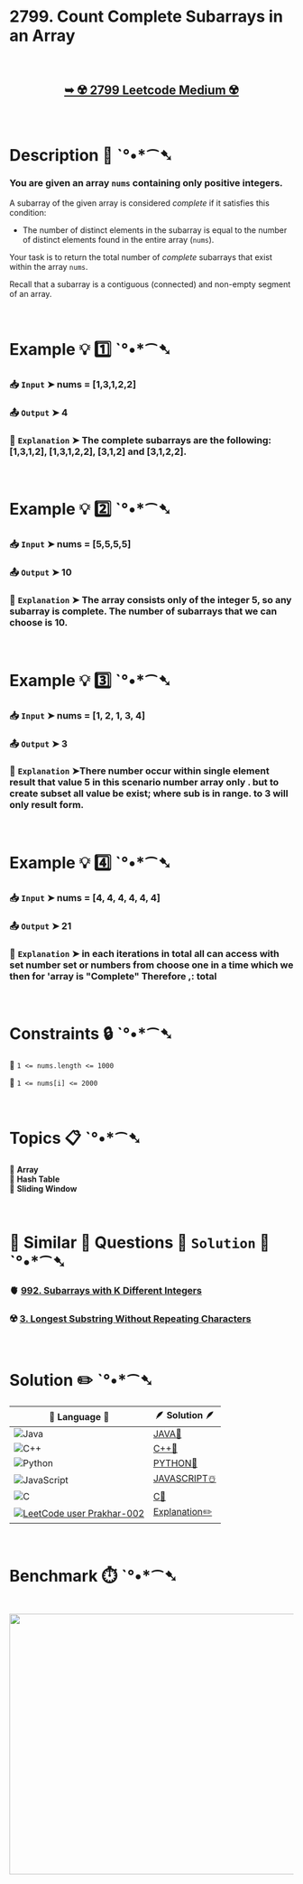 # 2799. Count Complete Subarrays in an Array

</br>

<h2 align="center"> 

<a href="https://leetcode.com/problems/count-complete-subarrays-in-an-array/description/?envType=daily-question&envId=2025-04-24"><strong>➥ ☢️ 2799 Leetcode Medium ☢️ </strong></a>
</h2>

</br>

# Description 📜 ˋ°•*⁀➷

### You are given an array `nums` containing only positive integers.

A subarray of the given array is considered *complete* if it satisfies this condition:

*   The number of distinct elements in the subarray is equal to the number of distinct elements found in the entire array (`nums`).

Your task is to return the total number of *complete* subarrays that exist within the array `nums`.

Recall that a subarray is a contiguous (connected) and non-empty segment of an array.

</br>

# Example 💡 1️⃣ ˋ°•*⁀➷

  ### 📥 `Input`  ➤ nums = [1,3,1,2,2]

  ### 📤 `Output`  ➤ 4

  ### 🔦 `Explanation`  ➤ The complete subarrays are the following: [1,3,1,2], [1,3,1,2,2], [3,1,2] and [3,1,2,2].

</br>

# Example 💡 2️⃣ ˋ°•*⁀➷

  ### 📥 `Input` ➤ nums = [5,5,5,5]

  ### 📤 `Output`  ➤ 10

  ### 🔦 `Explanation` ➤ The array consists only of the integer 5, so any subarray is complete. The number of subarrays that we can choose is 10.

</br>

# Example 💡 3️⃣ ˋ°•*⁀➷

  ### 📥 `Input` ➤ nums = [1, 2, 1, 3, 4]

  ### 📤 `Output`  ➤ 3

  ### 🔦 `Explanation`  ➤There number occur within single element result that value 5 in this scenario number array only . but to create subset all value be exist; where sub is in range. to 3 will only result form.

</br>

# Example 💡 4️⃣ ˋ°•*⁀➷

  ### 📥 `Input`  ➤ nums = [4, 4, 4, 4, 4, 4]
  
  ### 📤 `Output`  ➤ 21

  ### 🔦 `Explanation`  ➤ in each iterations in total all can access with set number set or numbers from choose one in a time which we then for 'array is "Complete"  Therefore ,: total

</br>

# Constraints 🔒 ˋ°•*⁀➷

🔹 `1 <= nums.length <= 1000` </br>

🔹 `1 <= nums[i] <= 2000` </br>

</br>

# Topics 📋 ˋ°•*⁀➷

🔸 **Array**  </br>
🔸 **Hash Table**  </br>
🔸 **Sliding Window**  </br>

</br>

# 🌯 Similar 🍲 Questions 🍜 `Solution` 🍱 ˋ°•*⁀➷

### 🫀 [992. Subarrays with K Different Integers]() </br>

### ☢️ [3. Longest Substring Without Repeating Characters](https://github.com/Prakhar-002/LEETCODE/tree/main/%F0%9F%93%9A%20Study%20%F0%9F%8E%A7%20Plan%20%F0%9F%91%A8%F0%9F%8F%BB%E2%80%8D%F0%9F%92%BB/%F0%9F%A9%B5%20NeetCode%20150%20-%20%F0%9F%8D%87%20Blind%2075%20%2B%2075%20problems/%F0%9F%94%AC%20Examine%20Thoroughly%20%F0%9F%A7%AC/03%20Sliding%20Window/Day%20%E2%9E%BA%2016%20%F0%9F%A5%A1%203.%20Longest%20Substring%20Without%20Repeating%20Characters%20%E2%98%83%EF%B8%8F%20%F0%9F%8D%81%20%F0%9F%8D%B0%20%F0%9F%8E%B2) </br>

</br>

# Solution ✏️ ˋ°•*⁀➷

| 📒 Language 📒  | 🪶 Solution 🪶 |
| ------------- | ------------- |
|  ![Java](https://img.shields.io/badge/java-%23ED8B00.svg?style=for-the-badge&logo=openjdk&logoColor=white)  | [JAVA🍁]() |
|  ![C++](https://img.shields.io/badge/c++-%2300599C.svg?style=for-the-badge&logo=c%2B%2B&logoColor=white)  | [C++🎲]()  |
|  ![Python](https://img.shields.io/badge/python-3670A0?style=for-the-badge&logo=python&logoColor=ffdd54)    | [PYTHON🍰]() |
| ![JavaScript](https://img.shields.io/badge/javascript-%23323330.svg?style=for-the-badge&logo=javascript&logoColor=%23F7DF1E)   | [JAVASCRIPT☃️]() |
|   ![C](https://img.shields.io/badge/c-%2300599C.svg?style=for-the-badge&logo=c&logoColor=white)   | [C💖]()  |
| [![LeetCode user Prakhar-002](https://img.shields.io/badge/dynamic/json?style=for-the-badge&labelColor=black&color=%23ffa116&label=Solved&query=solvedOverTotal&url=https%3A%2F%2Fleetcode-badge.vercel.app%2Fapi%2Fusers%2FPrakhar-002&logo=leetcode&logoColor=yellow)](https://leetcode.com/Prakhar-002/)  | [Explanation✏️]() |

</br>

# Benchmark ⏱️ ˋ°•*⁀➷

<h1  align="center" >

<img src ="" width = "700px" height="462px" />

</h1>

